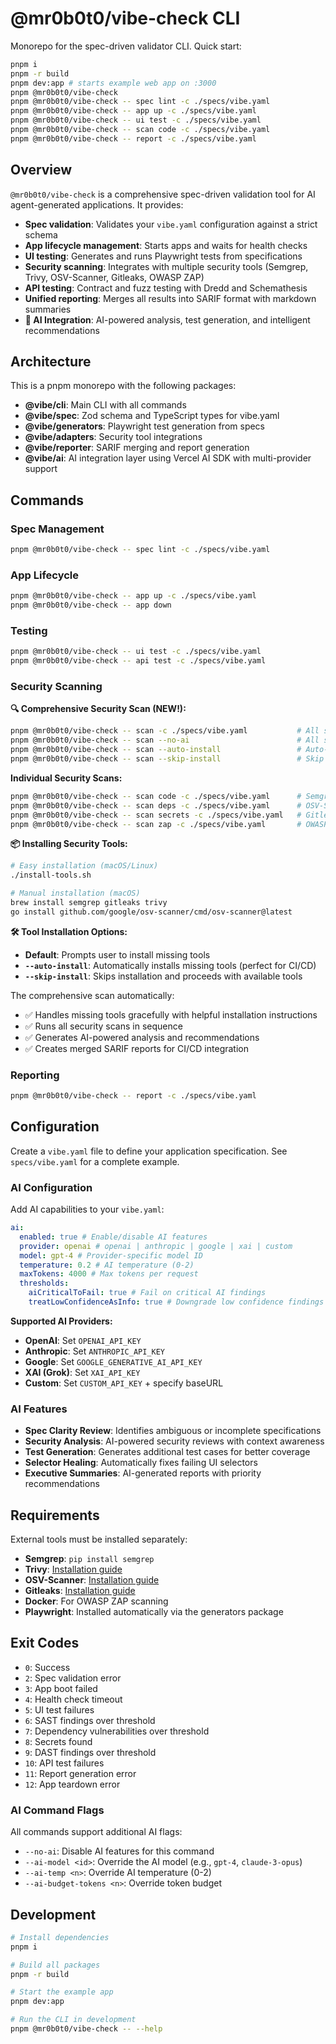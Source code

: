 # @mr0b0t0/vibe-check CLI

Monorepo for the spec-driven validator CLI. Quick start:

```bash
pnpm i
pnpm -r build
pnpm dev:app # starts example web app on :3000
pnpm @mr0b0t0/vibe-check
pnpm @mr0b0t0/vibe-check -- spec lint -c ./specs/vibe.yaml
pnpm @mr0b0t0/vibe-check -- app up -c ./specs/vibe.yaml
pnpm @mr0b0t0/vibe-check -- ui test -c ./specs/vibe.yaml
pnpm @mr0b0t0/vibe-check -- scan code -c ./specs/vibe.yaml
pnpm @mr0b0t0/vibe-check -- report -c ./specs/vibe.yaml
```

## Overview

`@mr0b0t0/vibe-check` is a comprehensive spec-driven validation tool for AI agent-generated applications. It provides:

- **Spec validation**: Validates your `vibe.yaml` configuration against a strict schema
- **App lifecycle management**: Starts apps and waits for health checks
- **UI testing**: Generates and runs Playwright tests from specifications
- **Security scanning**: Integrates with multiple security tools (Semgrep, Trivy, OSV-Scanner, Gitleaks, OWASP ZAP)
- **API testing**: Contract and fuzz testing with Dredd and Schemathesis
- **Unified reporting**: Merges all results into SARIF format with markdown summaries
- **🤖 AI Integration**: AI-powered analysis, test generation, and intelligent recommendations

## Architecture

This is a pnpm monorepo with the following packages:

- **@vibe/cli**: Main CLI with all commands
- **@vibe/spec**: Zod schema and TypeScript types for vibe.yaml
- **@vibe/generators**: Playwright test generation from specs
- **@vibe/adapters**: Security tool integrations
- **@vibe/reporter**: SARIF merging and report generation
- **@vibe/ai**: AI integration layer using Vercel AI SDK with multi-provider support

## Commands

### Spec Management

```bash
pnpm @mr0b0t0/vibe-check -- spec lint -c ./specs/vibe.yaml
```

### App Lifecycle

```bash
pnpm @mr0b0t0/vibe-check -- app up -c ./specs/vibe.yaml
pnpm @mr0b0t0/vibe-check -- app down
```

### Testing

```bash
pnpm @mr0b0t0/vibe-check -- ui test -c ./specs/vibe.yaml
pnpm @mr0b0t0/vibe-check -- api test -c ./specs/vibe.yaml
```

### Security Scanning

**🔍 Comprehensive Security Scan (NEW!):**

```bash
pnpm @mr0b0t0/vibe-check -- scan -c ./specs/vibe.yaml           # All scans + AI analysis
pnpm @mr0b0t0/vibe-check -- scan --no-ai                        # All scans, no AI
pnpm @mr0b0t0/vibe-check -- scan --auto-install                 # Auto-install missing tools
pnpm @mr0b0t0/vibe-check -- scan --skip-install                 # Skip tool installation
```

**Individual Security Scans:**

```bash
pnpm @mr0b0t0/vibe-check -- scan code -c ./specs/vibe.yaml      # Semgrep only
pnpm @mr0b0t0/vibe-check -- scan deps -c ./specs/vibe.yaml      # OSV-Scanner only
pnpm @mr0b0t0/vibe-check -- scan secrets -c ./specs/vibe.yaml   # Gitleaks only
pnpm @mr0b0t0/vibe-check -- scan zap -c ./specs/vibe.yaml       # OWASP ZAP only
```

**📦 Installing Security Tools:**

```bash
# Easy installation (macOS/Linux)
./install-tools.sh

# Manual installation (macOS)
brew install semgrep gitleaks trivy
go install github.com/google/osv-scanner/cmd/osv-scanner@latest
```

**🛠️ Tool Installation Options:**

- **Default**: Prompts user to install missing tools
- **`--auto-install`**: Automatically installs missing tools (perfect for CI/CD)
- **`--skip-install`**: Skips installation and proceeds with available tools

The comprehensive scan automatically:

- ✅ Handles missing tools gracefully with helpful installation instructions
- ✅ Runs all security scans in sequence
- ✅ Generates AI-powered analysis and recommendations
- ✅ Creates merged SARIF reports for CI/CD integration

### Reporting

```bash
pnpm @mr0b0t0/vibe-check -- report -c ./specs/vibe.yaml
```

## Configuration

Create a `vibe.yaml` file to define your application specification. See `specs/vibe.yaml` for a complete example.

### AI Configuration

Add AI capabilities to your `vibe.yaml`:

```yaml
ai:
  enabled: true # Enable/disable AI features
  provider: openai # openai | anthropic | google | xai | custom
  model: gpt-4 # Provider-specific model ID
  temperature: 0.2 # AI temperature (0-2)
  maxTokens: 4000 # Max tokens per request
  thresholds:
    aiCriticalToFail: true # Fail on critical AI findings
    treatLowConfidenceAsInfo: true # Downgrade low confidence findings
```

**Supported AI Providers:**

- **OpenAI**: Set `OPENAI_API_KEY`
- **Anthropic**: Set `ANTHROPIC_API_KEY`
- **Google**: Set `GOOGLE_GENERATIVE_AI_API_KEY`
- **XAI (Grok)**: Set `XAI_API_KEY`
- **Custom**: Set `CUSTOM_API_KEY` + specify baseURL

### AI Features

- **Spec Clarity Review**: Identifies ambiguous or incomplete specifications
- **Security Analysis**: AI-powered security reviews with context awareness
- **Test Generation**: Generates additional test cases for better coverage
- **Selector Healing**: Automatically fixes failing UI selectors
- **Executive Summaries**: AI-generated reports with priority recommendations

## Requirements

External tools must be installed separately:

- **Semgrep**: `pip install semgrep`
- **Trivy**: [Installation guide](https://aquasecurity.github.io/trivy/latest/getting-started/installation/)
- **OSV-Scanner**: [Installation guide](https://google.github.io/osv-scanner/installation/)
- **Gitleaks**: [Installation guide](https://github.com/gitleaks/gitleaks#installing)
- **Docker**: For OWASP ZAP scanning
- **Playwright**: Installed automatically via the generators package

## Exit Codes

- `0`: Success
- `2`: Spec validation error
- `3`: App boot failed
- `4`: Health check timeout
- `5`: UI test failures
- `6`: SAST findings over threshold
- `7`: Dependency vulnerabilities over threshold
- `8`: Secrets found
- `9`: DAST findings over threshold
- `10`: API test failures
- `11`: Report generation error
- `12`: App teardown error

### AI Command Flags

All commands support additional AI flags:

- `--no-ai`: Disable AI features for this command
- `--ai-model <id>`: Override the AI model (e.g., `gpt-4`, `claude-3-opus`)
- `--ai-temp <n>`: Override AI temperature (0-2)
- `--ai-budget-tokens <n>`: Override token budget

## Development

```bash
# Install dependencies
pnpm i

# Build all packages
pnpm -r build

# Start the example app
pnpm dev:app

# Run the CLI in development
pnpm @mr0b0t0/vibe-check -- --help
```

